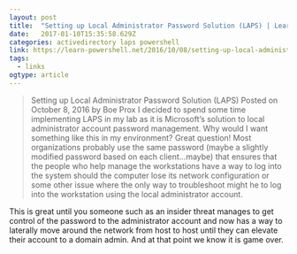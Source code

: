 ```yaml
---
layout: post 
title:  "Setting up Local Administrator Password Solution (LAPS) | Learn Powershell | Achieve More" 
date:   2017-01-10T15:35:58.629Z 
categories: activedirectory laps powershell
link: https://learn-powershell.net/2016/10/08/setting-up-local-administrator-password-solution-laps/ 
tags:
  - links
ogtype: article 
---
```


> Setting up Local Administrator Password Solution (LAPS)
Posted on October 8, 2016 by Boe Prox
I decided to spend some time implementing LAPS in my lab as it is Microsoft’s solution to local administrator account password management. Why would I want something like this in my environment? Great question! Most organizations probably use the same password (maybe a slightly modified password based on each client…maybe) that ensures that the people who help manage the workstations have a way to log into the system should the computer lose its network configuration or some other issue where the only way to troubleshoot might he to log into the workstation using the local administrator account.

This is great until you someone such as an insider threat manages to get control of the password to the administrator account and now has a way to laterally move around the network from host to host until they can elevate their account to a domain admin. And at that point we know it is game over.